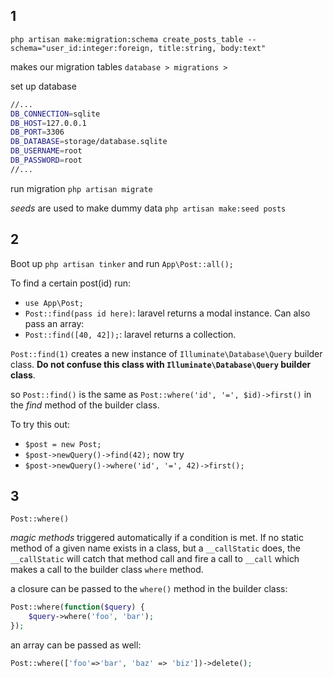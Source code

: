 ## 1

`php artisan make:migration:schema create_posts_table --schema="user_id:integer:foreign, title:string, body:text"`

makes our migration tables `database > migrations >`

set up database

```bash
//...
DB_CONNECTION=sqlite
DB_HOST=127.0.0.1
DB_PORT=3306
DB_DATABASE=storage/database.sqlite
DB_USERNAME=root
DB_PASSWORD=root
//...
```

run migration `php artisan migrate`

_seeds_ are used to make dummy data `php artisan make:seed posts`

## 2

Boot up `php artisan tinker` and run `App\Post::all();`

To find a certain post(id) run:
- `use App\Post;`
- `Post::find(pass id here)`: laravel returns a modal instance.
Can also pass an array:
- `Post::find([40, 42]);`: laravel returns a collection.

`Post::find(1)` creates a new instance of `Illuminate\Database\Query` builder class. **Do not confuse this class with `Illuminate\Database\Query` builder class**.

so `Post::find()` is the same as `Post::where('id', '=', $id)->first()` in the _find_ method of the builder class.

To try this out:
- `$post = new Post;`
- `$post->newQuery()->find(42);` now try
- `$post->newQuery()->where('id', '=', 42)->first();`

## 3 

`Post::where()`

_magic methods_ triggered automatically if a condition is met. If no static method of a given name exists in a class, but a `__callStatic` does, the `__callStatic` will catch that method call and fire a call to `__call` which makes a call to the builder class `where` method.

a closure can be passed to the `where()` method in the builder class:

```php
Post::where(function($query) {
    $query->where('foo', 'bar');
});
```

an array can be passed as well:

```php
Post::where(['foo'=>'bar', 'baz' => 'biz'])->delete();
```